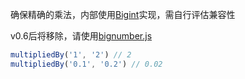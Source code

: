 
确保精确的乘法，内部使用[Bigint](https://developer.mozilla.org/en-US/docs/Web/JavaScript/Reference/Global_Objects/BigInt)实现，需自行评估兼容性

v0.6后将移除，请使用[bignumber.js](https://www.npmjs.com/package/bignumber.js)

```typescript
multipliedBy('1', '2') // 2
multipliedBy('0.1', '0.2') // 0.02
```
